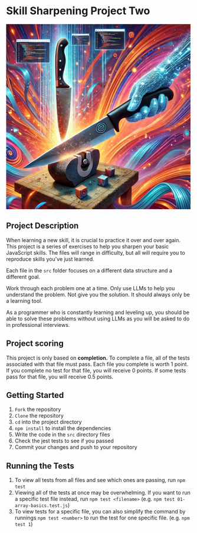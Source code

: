 # Skill Sharpening Project Two


<img src="./assets/sharpen.webp" alt="Sharpening" width="500">

## Project Description

When learning a new skill, it is crucial to practice it over and over again. This project is a series of exercises to help you sharpen your basic JavaScript skills. The files will range in difficulty, but all will require you to reproduce skills you've just learned.

Each file in the `src` folder focuses on a different data structure and a different goal.

Work through each problem one at a time. Only use LLMs to help you understand the problem. Not give you the solution.
It should always only be a learning tool.

As a programmer who is constantly learning and leveling up, you should be able to solve these problems without using LLMs as you will be asked to do in professional interviews.

## Project scoring

This project is only based on **completion.** To complete a file, all of the tests associated with that file must pass. Each file you complete is worth 1 point. If you complete no test for that file, you will receive 0 points. If some tests pass for that file, you will receive 0.5 points.

## Getting Started

1. `Fork` the repository
2. `Clone` the repository
3. `cd` into the project directory
4. `npm install` to install the dependencies
6. Write the code in the `src` directory files
7. Check the jest tests to see if you passed
8. Commit your changes and push to your repository

## Running the Tests

1. To view all tests from all files and see which ones are passing, run `npm test`
2. Viewing all of the tests at once may be overwhelming. If you want to run a specific test file instead, run `npm test <filename>`  (e.g. `npm test 01-array-basics.test.js`)
3. To view tests for a specific file, you can also simplify the command by runnings `npm test <number>` to run the test for one specific file. (e.g. `npm test 1`)  
